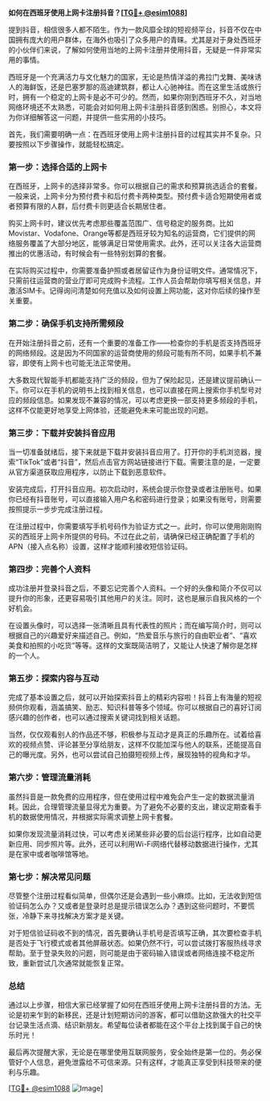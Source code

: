 **如何在西班牙使用上网卡注册抖音？[[TG💪+ @esim1088](https://t.me/s/esim1088)]**

提到抖音，相信很多人都不陌生。作为一款风靡全球的短视频平台，抖音不仅在中国拥有庞大的用户群体，在海外也吸引了众多用户的青睐。尤其是对于身处西班牙的小伙伴们来说，了解如何使用当地的上网卡注册并使用抖音，无疑是一件非常实用的事情。

西班牙是一个充满活力与文化魅力的国家，无论是热情洋溢的弗拉门戈舞、美味诱人的海鲜饭，还是巴塞罗那的高迪建筑群，都让人心驰神往。而在这里生活或旅行时，拥有一个稳定的上网卡是必不可少的。然而，如果你刚到西班牙不久，对当地网络环境还不太熟悉，可能会对如何用上网卡注册抖音感到困惑。别担心，本文将为你详细解答这一问题，并提供一些实用的小技巧。

首先，我们需要明确一点：在西班牙使用上网卡注册抖音的过程其实并不复杂。只要按照以下步骤操作，就能轻松搞定。

### **第一步：选择合适的上网卡**

在西班牙，上网卡的选择非常多。你可以根据自己的需求和预算挑选适合的套餐。一般来说，上网卡分为预付费卡和后付费卡两种类型。预付费卡适合短期使用者或者预算有限的人群，后付费卡则更适合长期居住者。

购买上网卡时，建议优先考虑那些覆盖范围广、信号稳定的服务商。比如Movistar、Vodafone、Orange等都是西班牙较为知名的运营商，它们提供的网络服务覆盖了大部分地区，能够满足日常使用需求。此外，还可以关注各大运营商推出的优惠活动，有时候会有一些特别划算的套餐。

在实际购买过程中，你需要准备护照或者居留证作为身份证明文件。通常情况下，只需前往运营商的营业厅即可完成购卡流程。工作人员会帮助你填写相关信息，并激活SIM卡。记得询问清楚如何充值以及如何设置上网功能，这对你后续的操作至关重要。

### **第二步：确保手机支持所需频段**

在开始注册抖音之前，还有一个重要的准备工作——检查你的手机是否支持西班牙的网络频段。这是因为不同国家的运营商使用的频段可能有所不同，如果手机不兼容，即使有上网卡也可能无法正常使用。

大多数现代智能手机都能支持广泛的频段，但为了保险起见，还是建议提前确认一下。你可以在手机的说明书上找到相关信息，也可以直接在网上搜索你手机型号对应的频段信息。如果发现不兼容的情况，可以考虑更换一部支持更多频段的手机，这样不仅能更好地享受上网体验，还能避免未来可能出现的问题。

### **第三步：下载并安装抖音应用**

当一切准备就绪后，接下来就是下载并安装抖音应用了。打开你的手机浏览器，搜索“TikTok”或者“抖音”，然后点击官方网站链接进行下载。需要注意的是，一定要从官方渠道获取应用程序，以防止下载到恶意软件。

安装完成后，打开抖音应用。初次启动时，系统会提示你登录或者注册账号。如果你已经有抖音账号，可以直接输入用户名和密码进行登录；如果没有账号，则需要按照提示一步步完成注册过程。

在注册过程中，你需要填写手机号码作为验证方式之一。此时，你可以使用刚刚购买的西班牙上网卡所提供的号码。不过在此之前，请确保已经正确配置了手机的APN（接入点名称）设置，这样才能顺利接收短信验证码。

### **第四步：完善个人资料**

成功注册并登录抖音之后，不要忘记完善个人资料。一个好的头像和简介不仅可以提升你的形象，还更容易吸引其他用户的关注。同时，这也是展示自我风格的一个好机会。

在设置头像时，可以选择一张清晰且具有代表性的照片；而在编写简介时，则可以根据自己的兴趣爱好来描述自己。例如，“热爱音乐与旅行的自由职业者”、“喜欢美食和拍照的小吃货”等等。这样的文案既简洁明了，又能让人快速了解你是怎样的一个人。

### **第五步：探索内容与互动**

完成了基本设置之后，就可以开始探索抖音上的精彩内容啦！抖音上有海量的短视频供你观看，涵盖搞笑、励志、知识科普等多个领域。你可以根据自己的喜好订阅感兴趣的创作者，也可以通过搜索关键词找到相关话题。

当然，仅仅观看别人的作品还不够，积极参与互动才是真正的乐趣所在。试着给喜欢的视频点赞、评论甚至分享给朋友，这样不仅能加深与他人的联系，还能提高自己的曝光度。另外，也可以尝试自己拍摄短视频上传，展现独特的视角和才华。

### **第六步：管理流量消耗**

虽然抖音是一款免费的应用程序，但在使用过程中难免会产生一定的数据流量消耗。因此，合理管理流量显得尤为重要。为了避免不必要的支出，建议定期查看手机的数据使用情况，并根据实际需求调整上网卡套餐。

如果你发现流量消耗过快，可以考虑关闭某些非必要的后台运行程序，比如自动更新应用、同步照片等。此外，还可以利用Wi-Fi网络代替移动数据进行操作，尤其是在家中或者咖啡馆等地。

### **第七步：解决常见问题**

尽管整个注册过程看似简单，但偶尔还是会遇到一些小麻烦。比如，无法收到短信验证码怎么办？又或者是登录时总是提示错误怎么办？遇到这些问题时，不要慌张，冷静下来寻找解决方案才是关键。

对于短信验证码收不到的情况，首先要确认手机号是否填写正确，其次要检查手机是否处于飞行模式或者其他屏蔽状态。如果仍然不行，可以尝试拨打客服热线寻求帮助。至于登录失败的问题，则可能是由于密码输入错误或者网络连接不稳定所致，重新尝试几次通常就能恢复正常。

### **总结**

通过以上步骤，相信大家已经掌握了如何在西班牙使用上网卡注册抖音的方法。无论是初来乍到的新移民，还是计划短期访问的游客，都可以借助这款强大的社交平台记录生活点滴、结识新朋友。希望每位读者都能在这个平台上找到属于自己的快乐时光！

最后再次提醒大家，无论是在哪里使用互联网服务，安全始终是第一位的。务必保管好个人信息，避免泄露给不可信来源。只有这样，才能真正享受到科技带来的便利与乐趣。

[[TG💪+ @esim1088](https://t.me/s/esim1088) ![Image](https://i.postimg.cc/4NQfJmqS/Snipaste-2025-05-13-00-14-12.png)]